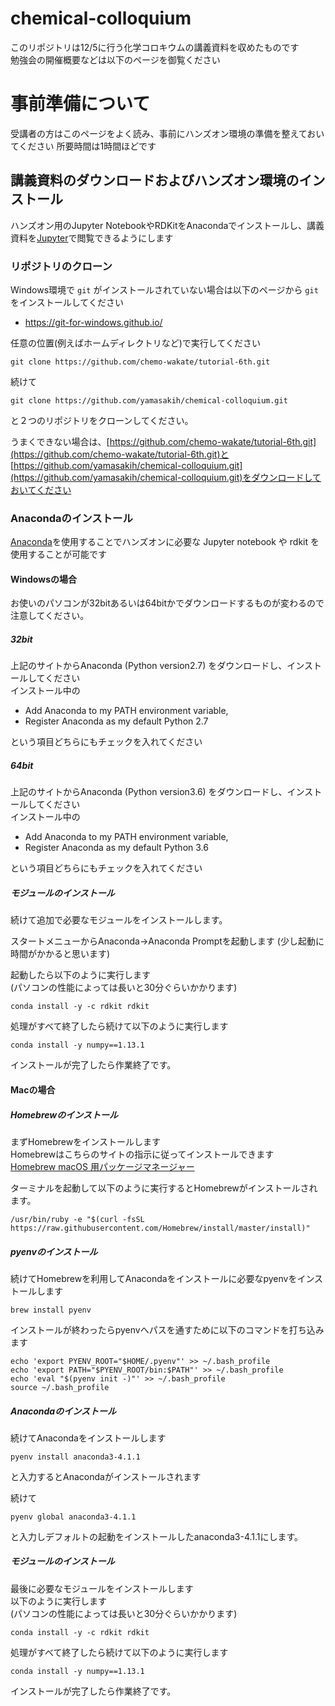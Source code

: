 # chemical-colloquium 
このリポジトリは12/5に行う化学コロキウムの講義資料を収めたものです  
勉強会の開催概要などは以下のページを御覧ください  

# 事前準備について

受講者の方はこのページをよく読み、事前にハンズオン環境の準備を整えておいてください 
所要時間は1時間ほどです  

## 講義資料のダウンロードおよびハンズオン環境のインストール
ハンズオン用のJupyter NotebookやRDKitをAnacondaでインストールし、講義資料を[Jupyter](http://jupyter.org/)で閲覧できるようにします

### リポジトリのクローン
Windows環境で `git` がインストールされていない場合は以下のページから `git` をインストールしてください  
- https://git-for-windows.github.io/

任意の位置(例えばホームディレクトリなど)で実行してください  

```
git clone https://github.com/chemo-wakate/tutorial-6th.git
```

続けて

```
git clone https://github.com/yamasakih/chemical-colloquium.git
```

と２つのリポジトリをクローンしてください。

うまくできない場合は、[https://github.com/chemo-wakate/tutorial-6th.git](https://github.com/chemo-wakate/tutorial-6th.git)と  
[https://github.com/yamasakih/chemical-colloquium.git](https://github.com/yamasakih/chemical-colloquium.git)をダウンロードしておいてください

### Anacondaのインストール
[Anaconda](https://www.anaconda.com/download/)を使用することでハンズオンに必要な Jupyter notebook や rdkit を使用することが可能です

#### Windowsの場合
お使いのパソコンが32bitあるいは64bitかでダウンロードするものが変わるので注意してください。

##### 32bit
上記のサイトからAnaconda (Python version2.7) をダウンロードし、インストールしてください  
インストール中の  

- Add Anaconda to my PATH environment variable, 
- Register Anaconda as my default Python 2.7

という項目どちらにもチェックを入れてください

##### 64bit
上記のサイトからAnaconda (Python version3.6) をダウンロードし、インストールしてください  
インストール中の  

- Add Anaconda to my PATH environment variable, 
- Register Anaconda as my default Python 3.6

という項目どちらにもチェックを入れてください

##### モジュールのインストール
続けて追加で必要なモジュールをインストールします。

スタートメニューからAnaconda→Anaconda Promptを起動します
(少し起動に時間がかかると思います)

起動したら以下のように実行します  
(パソコンの性能によっては長いと30分ぐらいかかります)

```
conda install -y -c rdkit rdkit
```

処理がすべて終了したら続けて以下のように実行します

```
conda install -y numpy==1.13.1
```

インストールが完了したら作業終了です。

#### Macの場合
##### Homebrewのインストール
まずHomebrewをインストールします  
Homebrewはこちらのサイトの指示に従ってインストールできます  
[Homebrew macOS 用パッケージマネージャー](https://brew.sh/index_ja.html)

ターミナルを起動して以下のように実行するとHomebrewがインストールされます。

```
/usr/bin/ruby -e "$(curl -fsSL https://raw.githubusercontent.com/Homebrew/install/master/install)"
```

##### pyenvのインストール
続けてHomebrewを利用してAnacondaをインストールに必要なpyenvをインストールします

```
brew install pyenv
```

インストールが終わったらpyenvへパスを通すために以下のコマンドを打ち込みます

```
echo 'export PYENV_ROOT="$HOME/.pyenv"' >> ~/.bash_profile
echo 'export PATH="$PYENV_ROOT/bin:$PATH"' >> ~/.bash_profile
echo 'eval "$(pyenv init -)"' >> ~/.bash_profile
source ~/.bash_profile
```

##### Anacondaのインストール
続けてAnacondaをインストールします

```
pyenv install anaconda3-4.1.1
```

と入力するとAnacondaがインストールされます

続けて

```
pyenv global anaconda3-4.1.1
```

と入力しデフォルトの起動をインストールしたanaconda3-4.1.1にします。

##### モジュールのインストール
最後に必要なモジュールをインストールします  
以下のように実行します  
(パソコンの性能によっては長いと30分ぐらいかかります)

```
conda install -y -c rdkit rdkit
```

処理がすべて終了したら続けて以下のように実行します

```
conda install -y numpy==1.13.1
```

インストールが完了したら作業終了です。
